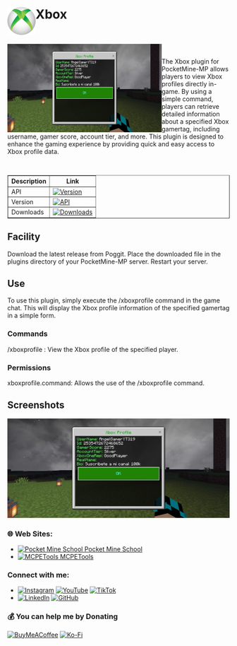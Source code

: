 <h1><img src="https://github.com/t-starks/Xbox/blob/main/icon.png" height="64" width="64" align="left"></img>Xbox</h1><br/>
<p><img src="https://github.com/t-starks/Xbox/blob/main/assets/img/screenshot.png" height="200" width="350" align="left"></img></p><br/>

The Xbox plugin for PocketMine-MP allows players to view Xbox profiles directly in-game. By using a simple command, players can retrieve detailed information about a specified Xbox gamertag, including username, gamer score, account tier, and more. This plugin is designed to enhance the gaming experience by providing quick and easy access to Xbox profile data.

</br>

<table border="1">
  <tr>
    <th>Description</th>
    <th>Link</th>
  </tr>
  <tr>
    <td>API</td>
    <td><a href="https://poggit.pmmp.io/p/Xbox"><img src="https://poggit.pmmp.io/shield.api/Xbox" alt="Version"></a></td>
  </tr>
  <tr>
    <td>Version</td>
    <td><a href="https://poggit.pmmp.io/p/Xbox"><img src="https://poggit.pmmp.io/shield.state/Xbox" alt="API"></a></td>
  </tr>
  <tr>
    <td>Downloads</td>
    <td><a href="https://poggit.pmmp.io/p/Xbox"><img src="https://poggit.pmmp.io/shield.dl.total/Xbox" alt="Downloads"></a></td>
  </tr>
</table>

## Facility

Download the latest release from Poggit.
Place the downloaded file in the plugins directory of your PocketMine-MP server.
Restart your server.

## Use

To use this plugin, simply execute the /xboxprofile <gamertag> command in the game chat. This will display the Xbox profile information of the specified gamertag in a simple form.
<h3>Commands</h3>
/xboxprofile <player>: View the Xbox profile of the specified player.
<h3>Permissions</h3>
xboxprofile.command: Allows the use of the /xboxprofile command.
  
## Screenshots

![App Screenshot](https://github.com/t-starks/Xbox/blob/15aed1f91a616c8cb3c6ba2840d5fda1b3859697/assets/img/screenshot.png)



<h3>🌐 Web Sites:</h3>

- [<img src="https://pocketmineschool.netlify.app/favicon.ico" alt="Pocket Mine School" width="40" height="40"/> Pocket Mine School](https://pocketmineschool.netlify.app/)
- [<img src="https://mcpetools.surge.sh/favicon.ico" alt="MCPETools" width="40" height="40"/> MCPETools](https://mcpetools.surge.sh/)

<h3>Connect with me:</h3>

- [![Instagram](https://img.shields.io/badge/Instagram-E4405F?style=for-the-badge&logo=instagram&logoColor=white)](https://www.instagram.com/sr_shelby02)
[![YouTube](https://img.shields.io/badge/YouTube-FF0000?style=for-the-badge&logo=youtube&logoColor=white)](https://www.youtube.com/@t-starks)
[![TikTok](https://img.shields.io/badge/TikTok-000000?style=for-the-badge&logo=tiktok&logoColor=white)](https://www.tiktok.com/@t.starkofc)
- [![LinkedIn](https://img.shields.io/badge/LinkedIn-0A66C2?style=for-the-badge&logo=linkedin&logoColor=white)](https://linkedin.com/in/t-stark)
[![GitHub](https://img.shields.io/badge/GitHub-181717?style=for-the-badge&logo=github&logoColor=white)](https://github.com/t-starks)

<h3>💰 You can help me by Donating</h3>

[![BuyMeACoffee](https://img.shields.io/badge/Buy%20Me%20a%20Coffee-ffdd00?style=for-the-badge&logo=buy-me-a-coffee&logoColor=black)](https://buymeacoffee.com/t.stark)
[![Ko-Fi](https://img.shields.io/badge/Ko--fi-F16061?style=for-the-badge&logo=ko-fi&logoColor=white)](https://ko-fi.com/tstark)
